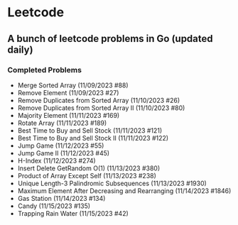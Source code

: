 # Leetcode

## A bunch of leetcode problems in Go (updated daily)

### Completed Problems
- Merge Sorted Array (11/09/2023 #88)
- Remove Element (11/09/2023 #27)
- Remove Duplicates from Sorted Array (11/10/2023 #26)
- Remove Duplicates from Sorted Array II (11/10/2023 #80)
- Majority Element (11/11/2023 #169)
- Rotate Array (11/11/2023 #189)
- Best Time to Buy and Sell Stock (11/11/2023 #121)
- Best Time to Buy and Sell Stock II (11/11/2023 #122)
- Jump Game (11/12/2023 #55)
- Jump Game II (11/12/2023 #45)
- H-Index (11/12/2023 #274)
- Insert Delete GetRandom O(1) (11/13/2023 #380)
- Product of Array Except Self (11/13/2023 #238)
- Unique Length-3 Palindromic Subsequences (11/13/2023 #1930)
- Maximum Element After Decreasing and Rearranging (11/14/2023 #1846)
- Gas Station (11/14/2023 #134)
- Candy (11/15/2023 #135)
- Trapping Rain Water (11/15/2023 #42)